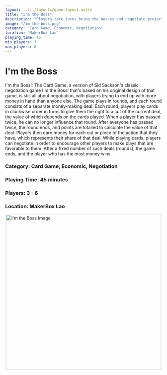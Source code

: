 ```yaml
---
layout: ../../layouts/game-layout.astro
title: "I'm the Boss"
description: "Players take turns being the bosses and negotiate projects trying to end up with more money in hand than anyone else."
image: "/im-the-boss.png"
category: "Card Game, Economic, Negotiation"
location: "MakerBox Lao"
playing_time: 45
min_players: 3
max_players: 6
---
```

# I'm the Boss

I'm the Boss!: The Card Game, a version of Sid Sackson's classic negotiation game I'm the Boss! that's based on his original design of that game, is still all about negotiation, with players trying to end up with more money in hand than anyone else.  The game plays in rounds, and each round consists of a separate money-making deal. Each round, players play cards in clockwise order in turns to give them the right to a  cut  of the current deal, the value of which depends on the cards played. When a player has passed twice, he can no longer influence that round. After everyone has passed twice, the round ends, and points are totalled to calculate the value of that deal. Players then earn money for each  cut  or piece of the action that they have, which represents their share of that deal. While playing cards, players can negotiate in order to encourage other players to make plays that are favorable to them.  After a fixed number of such deals (rounds), the game ends, and the player who has the most money wins.  

### Category: Card Game, Economic, Negotiation

### Playing Time: 45 minutes

### Players: 3 - 6

### Location: MakerBox Lao

<img src="/im-the-boss.png" alt="I'm the Boss Image" width="500" style="display: block; margin: 0 auto">

    